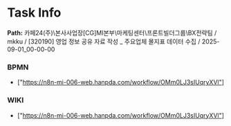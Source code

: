 # Task Info

**Path:** 카페24(주)\본사사업장\[CG]MI본부\마케팅센터\프론트빌더그룹\BX전략팀 / mkku / [320190] 영업 정보 공유 자료 작성 _ 주요업체 몰지표 데이터 수집 / 2025-09-01_00-00-00

### BPMN
- ["https://n8n-mi-006-web.hanpda.com/workflow/OMm0LJ3sIUqryXVl"]

### WIKI
- ["https://n8n-mi-006-web.hanpda.com/workflow/OMm0LJ3sIUqryXVl"]

